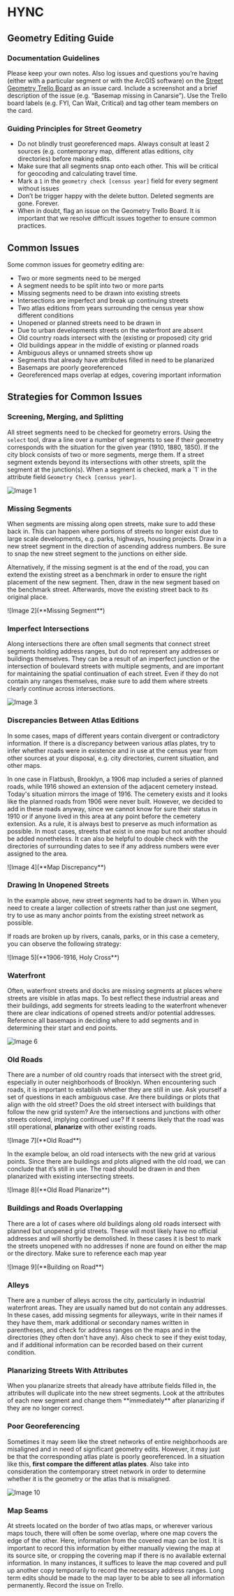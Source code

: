 # HYNC

## Geometry Editing Guide

### Documentation Guidelines
Please keep your own notes. Also log issues and questions you’re having (either
with a particular segment or with the ArcGIS software) on the [Street Geometry
Trello Board](https://trello.com/b/sqVDLXwu/street-geometries) as an issue card.
Include a screenshot and a brief description of the issue (e.g. “Basemap missing
in Canarsie”). Use the Trello board labels (e.g. FYI, Can Wait, Critical) and
tag other team members on the card.

### Guiding Principles for Street Geometry
* Do not blindly trust georeferenced maps. Always consult at least 2 sources
(e.g. contemporary map, different atlas editions, city directories) before
making edits.
* Make sure that all segments snap onto each other. This will be critical for
geocoding and calculating travel time.
* Mark a `1` in the `geometry check [census year]` field for every segment
without issues
* Don’t be trigger happy with the delete button. Deleted segments are gone.
Forever.
* When in doubt, flag an issue on the Geometry Trello Board. It is important
that we resolve difficult issues together to ensure common practices.

## Common Issues

Some common issues for geometry editing are:

* Two or more segments need to be merged
* A segment needs to be split into two or more parts
* Missing segments need to be drawn into existing streets
* Intersections are imperfect and break up continuing streets
* Two atlas editions from years surrounding the census year show different
conditions
* Unopened or planned streets need to be drawn in
* Due to urban developments streets on the waterfront are absent
* Old country roads intersect with the (existing or proposed) city grid
* Old buildings appear in the middle of existing or planned roads
* Ambiguous alleys or unnamed streets show up
* Segments that already have attributes filled in need to be planarized
* Basemaps are poorly georeferenced
* Georeferenced maps overlap at edges, covering important information

## Strategies for Common Issues

### Screening, Merging, and Splitting

All street segments need to be checked for geometry errors. Using the `select`
tool, draw a line over a number of segments to see if their geometry corresponds
with the situation for the given year (1910, 1880, 1850). If the city block
consists of two or more segments, merge them. If a street segment extends beyond
its intersections with other streets, split the segment at the junction(s). When
a segment is checked, mark a \`1\` in the attribute field `Geometry Check
[census year]`.

![Image 1](geometry_editing/images/selection_merge.png)

### Missing Segments

When segments are missing along open streets, make sure to add these back in.
This can happen where portions of streets no longer exist due to large scale
developments, e.g. parks, highways, housing projects. Draw in a new street
segment in the direction of ascending address numbers. Be sure to snap the new
street segment to the junctions on either side.

Alternatively, if the missing segment is at the end of the road, you can extend
the existing street as a benchmark in order to ensure the right placement of the
new segment. Then, draw in the new segment based on the benchmark street.
Afterwards, move the existing street back to its original place.

![Image 2](\*\*Missing Segment\*\*)

### Imperfect Intersections

Along intersections there are often small segments that connect street segments
holding address ranges, but do not represent any addresses or buildings
themselves. They can be a result of an imperfect junction or the intersection of
boulevard streets with multiple segments, and are important for maintaining the
spatial continuation of each street. Even if they do not contain any ranges
themselves, make sure to add them where streets clearly continue across
intersections.

![Image 3](\*\*Junction\*\*)

### Discrepancies Between Atlas Editions

In some cases, maps of different years contain divergent or contradictory
information. If there is a discrepancy between various atlas plates, try to
infer whether roads were in existence and in use at the census year from other
sources at your disposal, e.g. city directories, current situation, and other
maps.

In one case in Flatbush, Brooklyn, a 1906 map included a series of planned
roads, while 1916 showed an extension of the adjacent cemetery instead. Today's
situation mirrors the image of 1916. The cemetery exists and it looks like the
planned roads from 1906 were never built. However, we decided to add in these
roads anyway, since we cannot know for sure their status in 1910 or if anyone
lived in this area at any point before the cemetery extension. As a rule, it is
always best to preserve as much information as possible. In most cases, streets
that exist in one map but not another should be added nonetheless. It can also
be helpful to double check with the directories of surrounding dates to see if
any address numbers were ever assigned to the area.

![Image 4](\*\*Map Discrepancy\*\*)

### Drawing In Unopened Streets

In the example above, new street segments had to be drawn in. When you need to
create a larger collection of streets rather than just one segment, try to use
as many anchor points from the existing street network as possible.

If roads are broken up by rivers, canals, parks, or in this case a cemetery, you
can observe the following strategy:

![Image 5](\*\*1906-1916, Holy Cross\*\*)

### Waterfront

Often, waterfront streets and docks are missing segments at places where streets
are visible in atlas maps. To best reflect these industrial areas and their
buildings, add segments for streets leading to the waterfront whenever there are
clear indications of opened streets and/or potential addresses. Reference all
basemaps in deciding where to add segments and in determining their start and
end points.

![Image 6](\*\*Waterfront\*\*)

### Old Roads

There are a number of old country roads that intersect with the street grid,
especially in outer neighborhoods of Brooklyn. When encountering such roads, it
is important to establish whether they are still in use. Ask yourself a set of
questions in each ambiguous case. Are there buildings or plots that align with
the old street? Does the old street intersect with buildings that follow the new
grid system? Are the intersections and junctions with other streets colored,
implying continued use? If it seems likely that the road was still operational,
**planarize** with other existing roads.

![Image 7](\*\*Old Road\*\*)

In the example below, an old road intersects with the new grid at various
points. Since there are buildings and plots aligned with the old road, we can
conclude that it’s still in use. The road should be drawn in and then planarized
with existing intersecting streets.

![Image 8](\*\*Old Road Planarize\*\*)

### Buildings and Roads Overlapping

There are a lot of cases where old buildings along old roads intersect with
planned but unopened grid streets. These will most likely have no official
addresses and will shortly be demolished. In these cases it is best to mark the
streets unopened with no addresses if none are found on either the map or the
directory. Make sure to reference each map year

![Image 9](\*\*Building on Road\*\*)

### Alleys

There are a number of alleys across the city, particularly in industrial
waterfront areas. They are usually named but do not contain any addresses. In
these cases, add missing segments for alleyways, write in their names if they
have them, mark additional or secondary names written in parentheses, and check
for address ranges on the maps and in the directories (they often don't have
any). Also check to see if they exist today, and if additional information can
be recorded based on their current condition.

### Planarizing Streets With Attributes

When you planarize streets that already have attribute fields filled in, the
attributes will duplicate into the new street segments. Look at the attributes
of each new segment and change them \*\*immediately\*\* after planarizing if
they are no longer correct.

### Poor Georeferencing

Sometimes it may seem like the street networks of entire neighborhoods are
misaligned and in need of significant geometry edits. However, it may just be
that the corresponding atlas plate is poorly georeferenced. In a situation like
this, **first compare the different atlas plates**. Also take into
consideration the contemporary street network in order to determine whether it
is the geometry or the atlas that is misaligned.

![Image 10](\*\*Georeferencing\*\*)

### Map Seams

At streets located on the border of two atlas maps, or wherever various maps
touch, there will often be some overlap, where one map covers the edge of the
other. Here, information from the covered map can be lost. It is important to
record this information by either manually viewing the map at its source site,
or cropping the covering map if there is no available external information. In
many instances, it suffices to leave the map covered and pull up another copy
temporarily to record the necessary address ranges. Long term edits should be
made to the map layer to be able to see all information permanently. Record the
issue on Trello.
